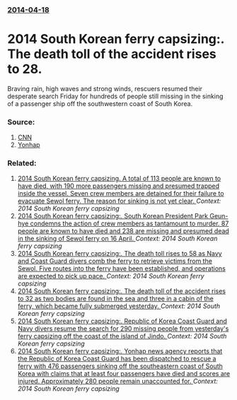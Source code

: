 ### [2014-04-18](/news/2014/04/18/index.md)

# 2014 South Korean ferry capsizing:. The death toll of the accident rises to 28. 

 Braving rain, high waves and strong winds, rescuers resumed their desperate search Friday for hundreds of people still missing in the sinking of a passenger ship off the southwestern coast of South Korea.


### Source:

1. [CNN](http://www.cnn.com/2014/04/18/world/asia/south-korea-ship-sinking/index.html?hpt=hp_t1)
2. [Yonhap](http://english.yonhapnews.co.kr/national/2014/04/17/60/0302000000AEN20140417002063315F.html)

### Related:

1. [2014 South Korean ferry capsizing. A total of 113 people are known to have died, with 190 more passengers missing and presumed trapped inside the vessel. Seven crew members are detained for their failure to evacuate Sewol ferry. The reason for sinking is not yet clear. ](/news/2014/04/22/2014-south-korean-ferry-capsizing-a-total-of-113-people-are-known-to-have-died-with-190-more-passengers-missing-and-presumed-trapped-insid.md) _Context: 2014 South Korean ferry capsizing_
2. [2014 South Korean ferry capsizing:. South Korean President Park Geun-hye condemns the action of crew members as tantamount to murder. 87 people are known to have died and 238 are missing and presumed dead in the sinking of Sewol ferry on 16 April. ](/news/2014/04/21/2014-south-korean-ferry-capsizing-south-korean-president-park-geun-hye-condemns-the-action-of-crew-members-as-tantamount-to-murder-87-peo.md) _Context: 2014 South Korean ferry capsizing_
3. [2014 South Korean ferry capsizing:. The death toll rises to 58 as Navy and Coast Guard divers comb the ferry to retrieve victims from the Sewol. Five routes into the ferry have been established, and operations are expected to pick up pace. ](/news/2014/04/20/2014-south-korean-ferry-capsizing-the-death-toll-rises-to-58-as-navy-and-coast-guard-divers-comb-the-ferry-to-retrieve-victims-from-the-se.md) _Context: 2014 South Korean ferry capsizing_
4. [2014 South Korean ferry capsizing:. The death toll of the accident rises to 32 as two bodies are found in the sea and three in a cabin of the ferry, which became fully submerged yesterday. ](/news/2014/04/19/2014-south-korean-ferry-capsizing-the-death-toll-of-the-accident-rises-to-32-as-two-bodies-are-found-in-the-sea-and-three-in-a-cabin-of-th.md) _Context: 2014 South Korean ferry capsizing_
5. [2014 South Korean ferry capsizing:. Republic of Korea Coast Guard and Navy divers resume the search for 290 missing people from yesterday's ferry capsizing off the coast of the island of Jindo. ](/news/2014/04/17/2014-south-korean-ferry-capsizing-republic-of-korea-coast-guard-and-navy-divers-resume-the-search-for-290-missing-people-from-yesterday-s.md) _Context: 2014 South Korean ferry capsizing_
6. [2014 South Korean ferry capsizing:. Yonhap news agency reports that the Republic of Korea Coast Guard has been dispatched to rescue a ferry with 476 passengers sinking off the southeastern coast of South Korea with claims that at least four passengers have died and scores are injured. Approximately 280 people remain unaccounted for. ](/news/2014/04/16/2014-south-korean-ferry-capsizing-yonhap-news-agency-reports-that-the-republic-of-korea-coast-guard-has-been-dispatched-to-rescue-a-ferry.md) _Context: 2014 South Korean ferry capsizing_
